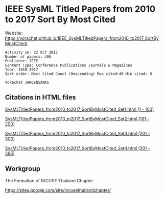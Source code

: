 # IEEE SysML Titled Papers from 2010 to 2017 Sort By Most Cited

Website: https://vorachet.github.io/IEEE_SysMLTitledPapers_from2010_to2017_SortByMostCited/

```
Activity on: 22 OCT 2017
Number of papers: 395
Publisher: IEEE
Content Type: Conference Publications Journals & Magazines
Year: 2010-2017
Sort order: Most Cited Count (Descending) Max cited:49 Min cited: 0

Vorachet JAROENSAWAS
```

## Citations in HTML files

[SysMLTitledPapers_from2010_to2017_SortByMostCited_Set1.html (1 - 100)](http://htmlpreview.github.io/?https://github.com/vorachet/IEEE_SysMLTitledPapers_from2010_to2017_SortByMostCited/blob/master/22OCT17_VJ_TP_SysMLTitledPapers_from2010_to2017_SortByMostCited_Set1.html)

[SysMLTitledPapers_from2010_to2017_SortByMostCited_Set2.html (101 - 200)](http://htmlpreview.github.io/?https://github.com/vorachet/IEEE_SysMLTitledPapers_from2010_to2017_SortByMostCited/blob/master/22OCT17_VJ_TP_SysMLTitledPapers_from2010_to2017_SortByMostCited_Set2.html)

[SysMLTitledPapers_from2010_to2017_SortByMostCited_Set3.html (201 - 300)](http://htmlpreview.github.io/?https://github.com/vorachet/IEEE_SysMLTitledPapers_from2010_to2017_SortByMostCited/blob/master/22OCT17_VJ_TP_SysMLTitledPapers_from2010_to2017_SortByMostCited_Set3.html)

[SysMLTitledPapers_from2010_to2017_SortByMostCited_Set4.html (301 - 395)](http://htmlpreview.github.io/?https://github.com/vorachet/IEEE_SysMLTitledPapers_from2010_to2017_SortByMostCited/blob/master/22OCT17_VJ_TP_SysMLTitledPapers_from2010_to2017_SortByMostCited_Set4.html)

## Workgroup

The Formation of INCOSE Thailand Chapter

https://sites.google.com/site/incosethailandchapter/
